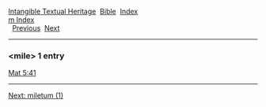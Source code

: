 [Intangible Textual Heritage](../../index)  [Bible](../index) 
[Index](index)   
[m Index](_m_)  
  [Previous](c07425)  [Next](c07427) 

------------------------------------------------------------------------

### &lt;mile&gt; 1 entry

[Mat 5:41](../kjv/mat005.htm#041)  

------------------------------------------------------------------------

[Next: miletum (1)](c07427)
